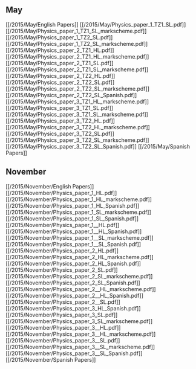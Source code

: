 
## May
[[/2015/May/English Papers]]
[[/2015/May/Physics_paper_1_TZ1_SL.pdf]]
[[/2015/May/Physics_paper_1_TZ1_SL_markscheme.pdf]]
[[/2015/May/Physics_paper_1_TZ2_SL.pdf]]
[[/2015/May/Physics_paper_1_TZ2_SL_markscheme.pdf]]
[[/2015/May/Physics_paper_2_TZ1_HL.pdf]]
[[/2015/May/Physics_paper_2_TZ1_HL_markscheme.pdf]]
[[/2015/May/Physics_paper_2_TZ1_SL.pdf]]
[[/2015/May/Physics_paper_2_TZ1_SL_markscheme.pdf]]
[[/2015/May/Physics_paper_2_TZ2_HL.pdf]]
[[/2015/May/Physics_paper_2_TZ2_SL.pdf]]
[[/2015/May/Physics_paper_2_TZ2_SL_markscheme.pdf]]
[[/2015/May/Physics_paper_2_TZ2_SL_Spanish.pdf]]
[[/2015/May/Physics_paper_3_TZ1_HL_markscheme.pdf]]
[[/2015/May/Physics_paper_3_TZ1_SL.pdf]]
[[/2015/May/Physics_paper_3_TZ1_SL_markscheme.pdf]]
[[/2015/May/Physics_paper_3_TZ2_HL.pdf]]
[[/2015/May/Physics_paper_3_TZ2_HL_markscheme.pdf]]
[[/2015/May/Physics_paper_3_TZ2_SL.pdf]]
[[/2015/May/Physics_paper_3_TZ2_SL_markscheme.pdf]]
[[/2015/May/Physics_paper_3_TZ2_SL_Spanish.pdf]]
[[/2015/May/Spanish Papers]]

## November
[[/2015/November/English Papers]]
[[/2015/November/Physics_paper_1_HL.pdf]]
[[/2015/November/Physics_paper_1_HL_markscheme.pdf]]
[[/2015/November/Physics_paper_1_HL_Spanish.pdf]]
[[/2015/November/Physics_paper_1_SL_markscheme.pdf]]
[[/2015/November/Physics_paper_1_SL_Spanish.pdf]]
[[/2015/November/Physics_paper_1__HL.pdf]]
[[/2015/November/Physics_paper_1__HL_Spanish.pdf]]
[[/2015/November/Physics_paper_1__SL_markscheme.pdf]]
[[/2015/November/Physics_paper_1__SL_Spanish.pdf]]
[[/2015/November/Physics_paper_2_HL.pdf]]
[[/2015/November/Physics_paper_2_HL_markscheme.pdf]]
[[/2015/November/Physics_paper_2_HL_Spanish.pdf]]
[[/2015/November/Physics_paper_2_SL.pdf]]
[[/2015/November/Physics_paper_2_SL_markscheme.pdf]]
[[/2015/November/Physics_paper_2_SL_Spanish.pdf]]
[[/2015/November/Physics_paper_2__HL_markscheme.pdf]]
[[/2015/November/Physics_paper_2__HL_Spanish.pdf]]
[[/2015/November/Physics_paper_2__SL.pdf]]
[[/2015/November/Physics_paper_3_HL_Spanish.pdf]]
[[/2015/November/Physics_paper_3_SL.pdf]]
[[/2015/November/Physics_paper_3_SL_markscheme.pdf]]
[[/2015/November/Physics_paper_3__HL.pdf]]
[[/2015/November/Physics_paper_3__HL_markscheme.pdf]]
[[/2015/November/Physics_paper_3__SL.pdf]]
[[/2015/November/Physics_paper_3__SL_markscheme.pdf]]
[[/2015/November/Physics_paper_3__SL_Spanish.pdf]]
[[/2015/November/Spanish Papers]]
